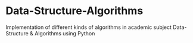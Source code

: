 # Data-Structure-Algorithms
Implementation of different kinds of algorithms in academic subject Data-Structure &amp; Algorithms using Python
